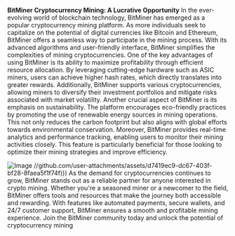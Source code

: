 **BitMiner Cryptocurrency Mining: A Lucrative Opportunity**
In the ever-evolving world of blockchain technology, BitMiner has emerged as a popular cryptocurrency mining platform. As more individuals seek to capitalize on the potential of digital currencies like Bitcoin and Ethereum, BitMiner offers a seamless way to participate in the mining process. With its advanced algorithms and user-friendly interface, BitMiner simplifies the complexities of mining cryptocurrencies.
One of the key advantages of using BitMiner is its ability to maximize profitability through efficient resource allocation. By leveraging cutting-edge hardware such as ASIC miners, users can achieve higher hash rates, which directly translates into greater rewards. Additionally, BitMiner supports various cryptocurrencies, allowing miners to diversify their investment portfolios and mitigate risks associated with market volatility.
Another crucial aspect of BitMiner is its emphasis on sustainability. The platform encourages eco-friendly practices by promoting the use of renewable energy sources in mining operations. This not only reduces the carbon footprint but also aligns with global efforts towards environmental conservation. 
Moreover, BitMiner provides real-time analytics and performance tracking, enabling users to monitor their mining activities closely. This feature is particularly beneficial for those looking to optimize their mining strategies and improve efficiency. 

![Image](https://github.com/user-attachments/assets/d7419ec9-dc67-403f-bf28-8faea5f1f74f)
 //github.com/user-attachments/assets/d7419ec9-dc67-403f-bf28-8faea5f1f74f)))
As the demand for cryptocurrencies continues to grow, BitMiner stands out as a reliable partner for anyone interested in crypto mining. Whether you're a seasoned miner or a newcomer to the field, BitMiner offers tools and resources that make the journey both accessible and rewarding. With features like automated payments, secure wallets, and 24/7 customer support, BitMiner ensures a smooth and profitable mining experience. Join the BitMiner community today and unlock the potential of cryptocurrency mining
